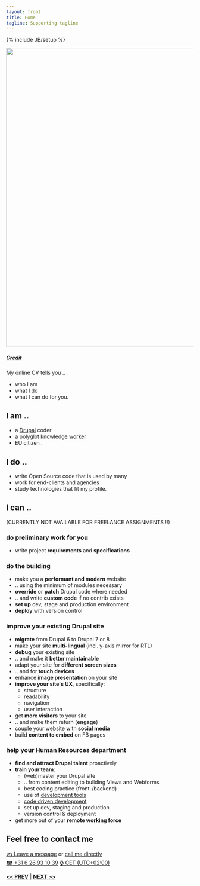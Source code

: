 ```yaml
---
layout: front
title: Home
tagline: Supporting tagline
---
```

{% include JB/setup %}

<a href="https://www.flickr.com/photos/vintage-ad/3026431407" title="View photo on Flickr" target="_blank"><img src="https://farm4.staticflickr.com/3282/3026431407_b04b7e557a_c.jpg" style="width: 800px;"></a><br />
<h5><a href="https://www.flickr.com/people/vintage-ad/" title="View user on Flickr" target="_blank">Credit</a></h5>

My online CV tells you ..

- who I am
- what I do
- what I can do for you.

## I am ..
- a [Drupal](https://www.drupal.org/u/lolandese) coder
- a [polyglot](http://dictionary.reference.com/browse/polyglot) [knowledge worker](https://en.wikipedia.org/wiki/Knowledge_worker)
- EU citizen .

## I do ..
- write Open Source code that is used by many
- work for end-clients and agencies
- study technologies that fit my profile.

## I can ..
(CURRENTLY NOT AVAILABLE FOR FREELANCE ASSIGNMENTS !!)

### do preliminary work for you

- write project **requirements** and **specifications**

### do the building

- make you a **performant and modern** website
- .. using the minimum of modules necessary
- **override** or **patch** Drupal code where needed
- .. and write **custom code** if no contrib exists
- **set up** dev, stage and production environment
- **deploy** with version control

### improve your existing Drupal site
- **migrate** from Drupal 6 to Drupal 7 or 8
- make your site **multi-lingual** (incl. y-axis mirror for RTL)
- **debug** your existing site
- .. and make it **better maintainable**
- adapt your site for **different screen sizes**
- .. and for **touch devices**
- enhance **image presentation** on your site
- **improve your site's UX**, specifically:
  - structure
  - readability
  - navigation
  - user interaction
- get **more visitors** to your site
- .. and make them return (**engage**)
- couple your website with **social media**
- build **content to embed** on FB pages

### help your Human Resources department
- **find and attract Drupal talent** proactively
- **train your team**:
  - (web)master your Drupal site
  - .. from content editing to building Views and Webforms
  - best coding practice (front-/backend)
  - use of [development tools](https://lolandese.github.io/tools.html#top)
  - [code driven development](http://dcycleproject.org/blog/68/approach-code-driven-development-drupal-8)
  - set up dev, staging and production
  - version control & deployment
- get more out of your **remote working force**


## Feel free to contact me

<a href="/contact" target="_blank" title="My contact form"><span class="signs">✍</span> Leave a message</a> or <a href="tel:+31626931039">call me directly<br />
<span class="signs">☎</span> +31 6 26 93 10 39</a> <a href="https://www.timeanddate.com/worldclock/netherlands/amsterdam" target="_blank"><span class="signs">⌚</span> CET (UTC+02:00)</a>

<a href="/terms.html#top" title="My Terms"><b><< PREV</b></a> &#124; <a href="/data.html#top" title="Personal info"><b>NEXT >></b></a>
